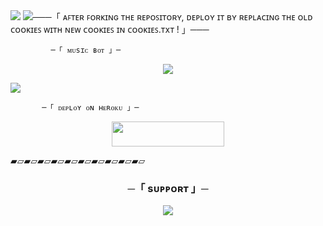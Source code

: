 
 
<img src="https://user-images.githubusercontent.com/73097560/115834477-dbab4500-a447-11eb-908a-139a6edaec5c.gif"> 
 <img src="https://readme-typing-svg.herokuapp.com?color=FF00FF&width=420&lines=🦑+Ⓐⓡⓣⓗⓔⓨ-🄼🅄🅂🄸🄲-🅁🄴🄿🄾+🦑"


───「 ᴀꜰᴛᴇʀ ꜰᴏʀᴋɪɴɢ ᴛʜᴇ ʀᴇᴘᴏꜱɪᴛᴏʀʏ, ᴅᴇᴘʟᴏʏ ɪᴛ ʙʏ ʀᴇᴘʟᴀᴄɪɴɢ ᴛʜᴇ ᴏʟᴅ ᴄᴏᴏᴋɪᴇꜱ ᴡɪᴛʜ ɴᴇᴡ ᴄᴏᴏᴋɪᴇꜱ ɪɴ ᴄᴏᴏᴋɪᴇꜱ.ᴛxᴛ ! 」───


             ─「 ᴍᴜsɪᴄ ʙᴏᴛ 」─
</h3>


</h2>
<p align="center">
  <img src="https://telegra.ph/file/c695cf9a552a6da64c3b2.jpg">
</p>

 <img src="https://readme-typing-svg.herokuapp.com?color=FF00FF&width=420&lines=🐙+🄳🄴🄿🄻🄾🅈+🄾🄽+🄷🄴🅁🄾🄺🅄+🄽🄾🅆+🐙">


           ─「 ᴅᴇᴩʟᴏʏ ᴏɴ ʜᴇʀᴏᴋᴜ 」─
</h3>

<p align="center"><a href="https://dashboard.heroku.com/new?template=https://github.com/Roninbyrne/Arthey_Music"> <img src="https://img.shields.io/badge/Deploy%20On%20HEROKU-pink?style=for-the-badge&logo=heroku" width="180" height="40"/></a></p>
  ▰▱▰▱▰▱▰▱▰▱▰▱▰▱▰▱▰▱▰▱

<h3 align="center">
    ─「 sᴜᴩᴩᴏʀᴛ 」─
</h3>

<p align="center">
<a href="https://telegram.me/phoenixXsupport"><img src="https://img.shields.io/badge/-Support%20Group-pink.svg?style=for-the-badge&logo=Freelancer"></a>
</p>

